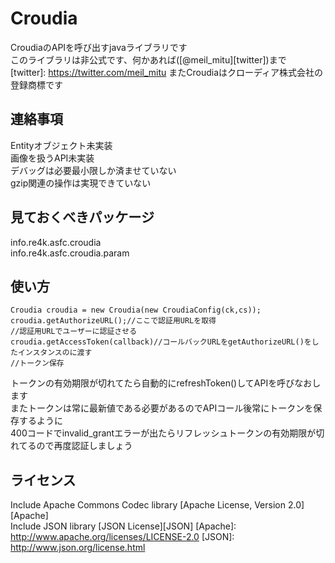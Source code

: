 Croudia
=======

CroudiaのAPIを呼び出すjavaライブラリです  
このライブラリは非公式です、何かあれば([@meil_mitu][twitter])まで  
[twitter]: https://twitter.com/meil_mitu
またCroudiaはクローディア株式会社の登録商標です

連絡事項
--------

Entityオブジェクト未実装  
画像を扱うAPI未実装  
デバッグは必要最小限しか済ませていない  
gzip関連の操作は実現できていない

見ておくべきパッケージ
----------------------

info.re4k.asfc.croudia  
info.re4k.asfc.croudia.param

使い方
------

	Croudia croudia = new Croudia(new CroudiaConfig(ck,cs));
	croudia.getAuthorizeURL();//ここで認証用URLを取得
	//認証用URLでユーザーに認証させる
	croudia.getAccessToken(callback)//コールバックURLをgetAuthorizeURL()をしたインスタンスのに渡す
	//トークン保存

トークンの有効期限が切れてたら自動的にrefreshToken()してAPIを呼びなおします  
またトークンは常に最新値である必要があるのでAPIコール後常にトークンを保存するように  
400コードでinvalid_grantエラーが出たらリフレッシュトークンの有効期限が切れてるので再度認証しましょう

ライセンス
----------

Include Apache Commons Codec library [Apache License, Version 2.0][Apache]  
Include JSON library [JSON License][JSON]
[Apache]: http://www.apache.org/licenses/LICENSE-2.0
[JSON]: http://www.json.org/license.html